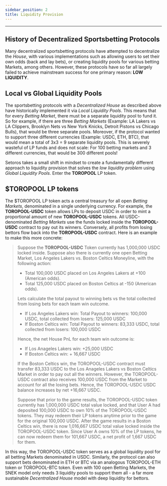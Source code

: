 ```yaml
---
sidebar_position: 2
title: Liquidity Provision
---
```


<head>
    <title>Setoros Protocol</title>
    <meta name="title" property="og:title" content="Setoros Protocol" />
    <meta name="description" content="Documentation | Intro" />
    <meta name="description" property="og:description" content="Documentation | Intro" />
    <meta name="image" property="og:image" content="https://i.imgur.com/HE5eURN.png" />
    <meta name="twitter:title" content="Setoros Protocol" />
    <meta name="twitter:description" content="Documentation | Intro" />
    <meta name="twitter:image" content="https://i.imgur.com/HE5eURN.png"/>
    <meta name="twitter:card" content="summary_large_image" />
    <meta name="twitter:site" content="@setoros" />
</head>

---

## History of Decentralized Sportsbetting Protocols

Many decentralized sportsbetting protocols have attempted to decentralize the *House*, with various implementations such as allowing users to set their own odds (back and lay bets), or creating liquidity pools for various betting Markets, among others. However, these protocols have so far all largely failed to achieve mainstream success for one primary reason: **LOW LIQUIDITY**.

## Local vs Global Liquidity Pools

The sportsbetting protocols with a *Decentralized House* as described above have historically implemented it via *Local Liquidity Pools*. This means that for every *Betting Market*, there must be a separate liquidity pool to fund it. So for example, if there are three *Betting Markets* (Example: LA Lakers vs LA Clippers, Brooklyn Nets vs New York Knicks, Detroit Pistons vs Chicago Bulls), that would be three separate pools. Moreover, if the protocol wanted to support three different currencies (Example: USDC, ETH, BTC), that would mean a total of 3x3 = 9 separate liquidity pools. This is severely wasteful of LP funds and does not scale: For 100 betting markets and 3 different currencies, that would be 300 different pools!

Setoros takes a small shift in mindset to create a fundamentally different approach to liquidity provision that solves the *low liquidity problem* using *Global Liquidity Pools*. Enter the **TOROPOOL** LP token.

## $TOROPOOL LP tokens

The $TOROPOOL LP token acts a central treasury for all open *Betting Markets*, denominated in a single underlying currency. For example, the **TOROPOOL-USDC** token allows LPs to deposit USDC in order to mint a proportional amount of new **TOROPOOL-USDC** tokens. All USDC-denominated *Betting Markets* use the funds locked inside the **TOROPOOL-USDC** contract to pay out its winners. Conversely, all profits from losing bettors flow back into the **TOROPOOL-USDC** contract. Here is an example to make this more concrete:

> Suppose the **TOROPOOL-USDC** Token currently has 1,000,000 USDC locked inside. Suppose also there is currently one open Betting Market, Los Angeles Lakers vs. Boston Celtics Moneyline, with the following action:
>
> * Total 100,000 USDC placed on Los Angeles Lakers at +100 (American odds).
> * Total 125,000 USDC placed on Boston Celtics at -150 (American odds).
>
> Lets calculate the total payout to winning bets vs the total collected from losing bets for each team win outcome.
>
> * If Los Angeles Lakers win: Total Payout to winners: 100,000 USDC, total collected from losers: 125,000 USDC
> * If Boston Celtics win: Total Payout to winners: 83,333 USDC, total collected from losers: 100,000 USDC
>
> Hence, the net House PnL for each team win outcome is:
>
> * If Los Anageles Lakers win: +25,000 USDC
> * If Boston Celtics win: + 16,667 USDC
>
> If the Boston Celtics win, the TOROPOOL-USDC contract must transfer 83,333 USDC to the Los Anageles Lakers vs Boston Celtics Market in order to pay out all the winners. However, the TOROPOOL-USDC contract also receives 100,000 USDC from the Market to account for all the losing bets. Hence, the TOROPOOL-USDC USDC balance increases by net +16,667 USDC.
>
> Suppose that prior to the game results, the TOROPOOL-USDC token currently has 1,000,000 USDC total value locked, and that User A had deposited 100,000 USDC to own 10% of the TOROPOOL-USDC tokens. They may redeem their LP tokens anytime prior to the game for the original 100,000 USDC. After the game results in a Boston Celtics win, there is now 1,016,667 USDC total value locked inside the TOROPOOL-USDC token. Since User A owns 10% of the LP tokens, he can now redeem them for 101,667 USDC, a net profit of 1,667 USDC for them.
 
In this way, the TOROPOOL-USDC token serves as a global liquidity pool for all betting Markets denominated in USDC. Similarly, the protocol can also support bets denominated in ETH or BTC via an analogous TOROPOOL-ETH token or TOROPOOL-BTC token. Even with 100 open Betting Markets, the SNEK model only needs 3 liquidity pools to support them all - a far more sustainable *Decentralized House* model with deep liquidity for bettors.
